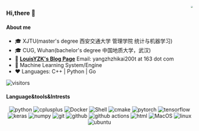 
<!--
**LouisYZK/LouisYZK** is a ✨ _special_ ✨ repository because its `README.md` (this file) appears on your GitHub profile.

Here are some ideas to get you started:

- 🔭 I’m currently working on ...
- 🌱 I’m currently learning ...
- 👯 I’m looking to collaborate on ...
- 🤔 I’m looking for help with ...
- 💬 Ask me about ...
- 📫 How to reach me: ...
- 😄 Pronouns: ...
- ⚡ Fun fact: ...
-->
<p>
  <!-- <a href="https://count.getloli.com/"><img src="https://count.getloli.com/get/@github.llxlr.readme?theme=rule34" alt="github.llxlr.readme" /></a> -->
  <img align="right" src="https://github-readme-stats.vercel.app/api?username=LouisYZK&theme=vue&show_icons=true&count_private=true&hide_title=true" style="zoom:30%;" />
</p>

### Hi,there 👋

#### About me

- 🎓 XJTU(master's degree 西安交通大学 管理学院 统计与机器学习)
- 🎓 CUG, Wuhan(bachelor's degree 中国地质大学，武汉)
- 📖 [**LouisYZK's Blog Page**](https://zhikai.pro) Email: yangzhzhikai200t at 163 dot com
- 🔭 Machine Learning System/Engine 
- ❤  Languages: C++ | Python | Go

<p align="left">
<img src="https://visitor-badge.laobi.icu/badge?page_id=LouisYZK.LouisYZK" alt="visitors"/>
</p>

#### Language&tools&Intrests
<p align="center">
  <img alt="python" src="https://img.shields.io/badge/Python-3776AB?style=flat-square&logo=python&logoColor=white" >
  <img alt="cplusplus" src="https://img.shields.io/badge/C%2B%2B-00599C?style=flat-square&logo=c%2B%2B&logoColor=white" >
<!--   <img alt="Java" src="https://img.shields.io/badge/Java-cc0000?style=flat-square&logo=Java&logoColor=white" > -->
<!--   <img alt="R" src="https://img.shields.io/badge/R-47A141?style=flat-square&logo=R&logoColor=white" > -->
  <img alt="Docker" src="https://img.shields.io/badge/Docker-blue?style=flat-square&logo=Docker&logoColor=white" >
  <img alt="Shell" src="https://img.shields.io/badge/Shell-777BB4?style=flat-square&logo=Shell&logoColor=white" >
<!--   <img alt="CLion" src="https://img.shields.io/badge/CLion-black?style=flat-square&logo=CLion&logoColor=white" > -->
<!--   <img alt="pycharm" src="https://img.shields.io/badge/PyCharm-black.svg?&style=flat-square&logo=PyCharm&logoColor=white" > -->
  <img alt="cmake" src="https://img.shields.io/badge/CMake-blue?style=flat-square&logo=cmake&logoColor=white" >
  <img alt="pytorch" src="https://img.shields.io/badge/PyTorch-EE4C2C?style=flat-square&logo=PyTorch&logoColor=white" >
  <img alt="tensorflow" src="https://img.shields.io/badge/TensorFlow-orange?style=flat-square&logo=TensorFlow&logoColor=white" >
  <img alt="keras" src="https://img.shields.io/badge/Keras-lightblue?style=flat-square&logo=Keras&logoColor=white" >
  <img alt="numpy" src="https://img.shields.io/badge/Numpy-777BB4?style=flat-square&logo=numpy&logoColor=white" >
<!--   <img alt="codecov" src="https://img.shields.io/badge/codecov-%23ff0077.svg?style=flat-square&logo=codecov&logoColor=white" > -->
  <img alt="git" src="https://img.shields.io/badge/Git-F05032?style=flat-square&logo=git&logoColor=white" >
  <img alt="github" src="https://img.shields.io/badge/GitHub-100000?style=flat-square&logo=github&logoColor=white" >
  <img alt="github actions" src="https://img.shields.io/badge/GH_Actions-2088FF?style=flat-square&logo=github-actions&logoColor=white" >
  <img alt="html" src="https://img.shields.io/badge/HTML-239120?style=flat-square&logo=html5&logoColor=white" >
  <img alt="MacOS" src="https://img.shields.io/badge/MacOS-000000?style=flat-square&logo=apple&logoColor=white">
<!--   <img alt="Windows" src="https://img.shields.io/badge/Windows-blue.svg?style=flat-square&logo=windows&logoColor=white"> -->
  <img alt="linux" src="https://img.shields.io/badge/Linux-FCC624?style=flat-square&logo=linux&logoColor=black" >
  <img alt="ubuntu" src="https://img.shields.io/badge/Ubuntu-E95420?style=flat-square&logo=ubuntu&logoColor=white" >
</p> 
<!-- [![](https://img.shields.io/badge/-C++-blue?style=flat-square&logo=cplusplus&logoColor=while)](https://www.python.org/)
[![](https://img.shields.io/badge/-Python-orange?style=flat-square&logo=python&logoColor=white)](https://www.python.org/)
[![](https://img.shields.io/badge/-Golang-00add8?style=flat-square&logo=go&logoColor=white)](https://golang.org/)
[![](https://img.shields.io/badge/-Docker-2496ed?style=flat-square&logo=docker&logoColor=white)](https://www.docker.com/)
[![](https://img.shields.io/badge/-Kubernetes-2496ed?style=flat-square&logo=kubernetes&logoColor=white)](https://www.docker.com/)
[![](https://img.shields.io/badge/-VisualStudioCode-blueviolet?style=flat-square&logo=visual-studio-code&logoColor=while)](https://www.python.org/)
[![](https://img.shields.io/badge/-Linux-red?style=flat-square&logo=linux&logoColor=while)](https://www.python.org/) -->

<div align="left">
<p align="left">
<!-- <img src="https://devicons.github.io/devicon/devicon.git/icons/cplusplus/cplusplus-plain.svg" alt="cpp" width="40" height="40"/>
<img src="https://devicons.github.io/devicon/devicon.git/icons/python/python-original.svg" alt="python" width="40" height="40"/>
<img src="https://devicons.github.io/devicon/devicon.git/icons/go/go-original.svg" alt="go" width="40" height="40"/>
<img src="https://www.vectorlogo.zone/logos/docker/docker-ar21.svg" alt="docker" width="100" height="50"/>
<img src="https://www.vectorlogo.zone/logos/kubernetes/kubernetes-icon.svg" alt="kubernetes" width=40" height="40"/>
<img src="https://devicons.github.io/devicon/devicon.git/icons/linux/linux-original.svg" alt="vuejs" width="40" height="40"/>
<img src="https://www.vectorlogo.zone/logos/visualstudio_code/visualstudio_code-ar21.svg" alt="vuejs" width="80" height="50"/>
</p> -->

<!-- <p align="right">
<img align="right" src="https://github-readme-stats.vercel.app/api/top-langs/?username=LouisYZK&layout=compact&hide=html" alt="LouisYZK"  style="zoom:30%;" />
</p> -->
</div>
